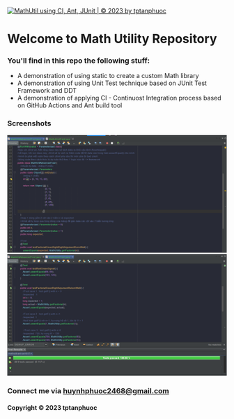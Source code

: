 [![MathUtil using CI, Ant, JUnit | © 2023 by tptanphuoc](https://github.com/tptanphuoc/mathutil-ant-se1617/actions/workflows/mathutil-ci-ant.yml/badge.svg)](https://github.com/tptanphuoc/mathutil-ant-se1617/actions/workflows/mathutil-ci-ant.yml)

# Welcome to Math Utility Repository
### You'll find in this repo the following stuff:

* A demonstration of using static to create a custom Math library
* A demonstration of using Unit Test technique based on JUnit Test Framework and DDT
* A demonstration of applying CI - Continuost Integration process based on GitHub Actions and Ant build tool

### Screenshots
![source_code_junit](https://github.com/tptanphuoc/mathutil-ant-se1617/blob/main/screenshots/Screenshot_20230217_090550.png)
![source_code_junit](https://github.com/tptanphuoc/mathutil-ant-se1617/blob/main/screenshots/Screenshot_20230217_090658.png)

### Connect me via huynhphuoc2468@gmail.com
#### Copyright &#169; 2023 tptanphuoc
